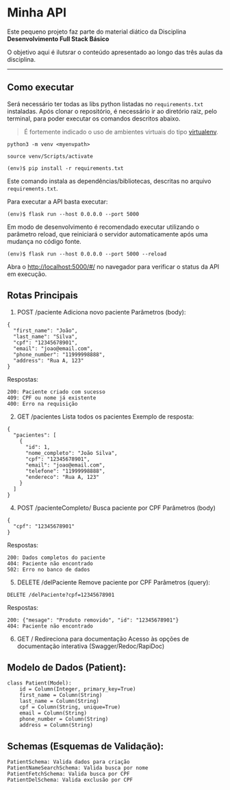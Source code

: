 # Minha API

Este pequeno projeto faz parte do material diático da Disciplina **Desenvolvimento Full Stack Básico** 

O objetivo aqui é ilutsrar o conteúdo apresentado ao longo das três aulas da disciplina.

---
## Como executar 


Será necessário ter todas as libs python listadas no `requirements.txt` instaladas.
Após clonar o repositório, é necessário ir ao diretório raiz, pelo terminal, para poder executar os comandos descritos abaixo.

> É fortemente indicado o uso de ambientes virtuais do tipo [virtualenv](https://virtualenv.pypa.io/en/latest/installation.html).

```
python3 -m venv <myenvpath>
```

```
source venv/Scripts/activate
```

```
(env)$ pip install -r requirements.txt
```

Este comando instala as dependências/bibliotecas, descritas no arquivo `requirements.txt`.

Para executar a API  basta executar:

```
(env)$ flask run --host 0.0.0.0 --port 5000
```

Em modo de desenvolvimento é recomendado executar utilizando o parâmetro reload, que reiniciará o servidor
automaticamente após uma mudança no código fonte. 

```
(env)$ flask run --host 0.0.0.0 --port 5000 --reload
```

Abra o [http://localhost:5000/#/](http://localhost:5000/#/) no navegador para verificar o status da API em execução.

## Rotas Principais

1. POST /paciente
Adiciona novo paciente
Parâmetros (body):
```
{
  "first_name": "João",
  "last_name": "Silva",
  "cpf": "12345678901",
  "email": "joao@email.com",
  "phone_number": "11999998888",
  "address": "Rua A, 123"
}
```
Respostas:
```
200: Paciente criado com sucesso
409: CPF ou nome já existente
400: Erro na requisição
```
2. GET /pacientes
Lista todos os pacientes
Exemplo de resposta:
```
{
  "pacientes": [
    {
      "id": 1,
      "nome_completo": "João Silva",
      "cpf": "12345678901",
      "email": "joao@email.com",
      "telefone": "11999998888",
      "endereco": "Rua A, 123"
    }
  ]
}
```
4. POST /pacienteCompleto/
Busca paciente por CPF
Parâmetros (body)
```
{
  "cpf": "12345678901"
}
```
Respostas:
```
200: Dados completos do paciente
404: Paciente não encontrado
502: Erro no banco de dados
```
5. DELETE /delPaciente
Remove paciente por CPF
Parâmetros (query):
```
DELETE /delPaciente?cpf=12345678901
```
Respostas:

```
200: {"mesage": "Produto removido", "id": "12345678901"}
404: Paciente não encontrado
```
6. GET /
Redireciona para documentação
Acesso às opções de documentação interativa (Swagger/Redoc/RapiDoc)


## Modelo de Dados (Patient):

```
class Patient(Model):
    id = Column(Integer, primary_key=True)
    first_name = Column(String)
    last_name = Column(String)
    cpf = Column(String, unique=True)
    email = Column(String)
    phone_number = Column(String)
    address = Column(String)
```

## Schemas (Esquemas de Validação):
```
PatientSchema: Valida dados para criação
PatientNameSearchSchema: Valida busca por nome
PatientFetchSchema: Valida busca por CPF
PatientDelSchema: Valida exclusão por CPF
```
